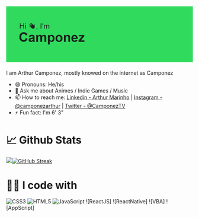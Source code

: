 ### <img src="header.png">  

I am Arthur Camponez, mostly knowed on the internet as Camponez


- 😄 Pronouns: He/his
- 💬 Ask me about Animes / Indie Games / Music
- 📫 How to reach me: [Linkedin - Arthur Marinho](https://www.linkedin.com/in/arthur-marinho-36246a1b7/) | [Instagram - @camponezarthur](https://www.instagram.com/camponezarthur) | [Twitter - @CamponezTV](https://twitter.com/CamponezTV)
- ⚡ Fun fact: I'm 6' 3"

# 📈 Github Stats

<img src="https://github-readme-stats.vercel.app/api?username=CamponezTV&&show_icons=true&title_color=35FF69&icon_color=35FF69&text_color=35FF69&bg_color=151515">[![GitHub Streak](https://github-readme-streak-stats.herokuapp.com?user=CamponezTV&theme=dark&date_format=M%20j%5B%2C%20Y%5D&ring=35FF69&fire=35FF69&currStreakLabel=35FF69)](https://git.io/streak-stats)

# 👨‍💻 I code with

![CSS3](https://img.shields.io/badge/css3-%231572B6.svg?style=for-the-badge&logo=css3&logoColor=white)
![HTML5](https://img.shields.io/badge/html5-%23E34F26.svg?style=for-the-badge&logo=html5&logoColor=white)
![JavaScript](https://img.shields.io/badge/javascript-%23323330.svg?style=for-the-badge&logo=javascript&logoColor=%23F7DF1E)
![ReactJS]
![ReactNative]
![VBA]
![AppScript]
